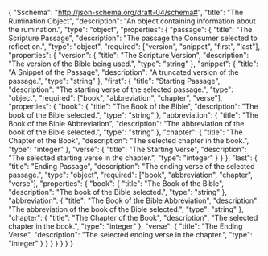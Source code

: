 {
  "$schema": "http://json-schema.org/draft-04/schema#",
  "title": "The Rumination Object",
  "description": "An object containing information about the rumination.",
  "type": "object",
  "properties": {
    "passage": {
      "title": "The Scripture Passage",
      "description": "The passage the Consumer selected to reflect on.",
      "type": "object",
      "required": ["version", "snippet", "first", "last"],
      "properties": {
        "version": {
          "title": "The Scripture Version",
          "description": "The version of the Bible being used.",
          "type": "string"
        },
        "snippet": {
          "title": "A Snippet of the Passage",
          "description": "A truncated version of the passage.",
          "type": "string"
        },
        "first": {
          "title": "Starting Passage",
          "description": "The starting verse of the selected passage.",
          "type": "object",
          "required": ["book", "abbreviation", "chapter", "verse"],
          "properties": {
            "book": {
              "title": "The Book of the Bible",
              "description": "The book of the Bible selected.",
              "type": "string"
            },
            "abbreviation": {
              "title": "The Book of the Bible Abbreviation",
              "description": "The abbreviation of the book of the Bible selected.",
              "type": "string"
            },
            "chapter": {
              "title": "The Chapter of the Book",
              "description": "The selected chapter in the book.",
              "type": "integer"
            },
            "verse": {
              "title": "The Starting Verse",
              "description": "The selected starting verse in the chapter.",
              "type": "integer"
            }
          }
        },
        "last": {
          "title": "Ending Passage",
          "description": "The ending verse of the selected passage.",
          "type": "object",
          "required": ["book", "abbreviation", "chapter", "verse"],
          "properties": {
            "book": {
              "title": "The Book of the Bible",
              "description": "The book of the Bible selected.",
              "type": "string"
            },
            "abbreviation": {
              "title": "The Book of the Bible Abbreviation",
              "description": "The abbreviation of the book of the Bible selected.",
              "type": "string"
            },
            "chapter": {
              "title": "The Chapter of the Book",
              "description": "The selected chapter in the book.",
              "type": "integer"
            },
            "verse": {
              "title": "The Ending Verse",
              "description": "The selected ending verse in the chapter.",
              "type": "integer"
            }
          }
        }
      }
    }
  }
}
